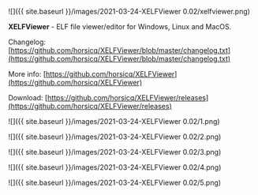 ![]({{ site.baseurl }}/images/2021-03-24-XELFViewer 0.02/xelfviewer.png)

**XELFViewer** - ELF file viewer/editor for Windows, Linux and MacOS.

Changelog: [https://github.com/horsicq/XELFViewer/blob/master/changelog.txt](https://github.com/horsicq/XELFViewer/blob/master/changelog.txt)

More info: [https://github.com/horsicq/XELFViewer](https://github.com/horsicq/XELFViewer)

Download: [https://github.com/horsicq/XELFViewer/releases](https://github.com/horsicq/XELFViewer/releases)

![]({{ site.baseurl }}/images/2021-03-24-XELFViewer 0.02/1.png)

![]({{ site.baseurl }}/images/2021-03-24-XELFViewer 0.02/2.png)

![]({{ site.baseurl }}/images/2021-03-24-XELFViewer 0.02/3.png)

![]({{ site.baseurl }}/images/2021-03-24-XELFViewer 0.02/4.png)

![]({{ site.baseurl }}/images/2021-03-24-XELFViewer 0.02/5.png)
